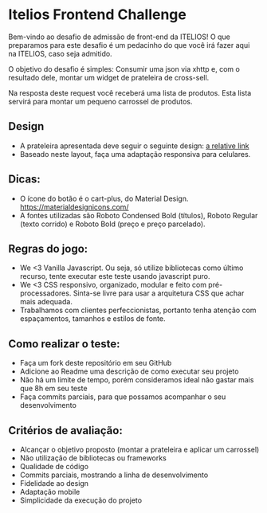 # Itelios Frontend Challenge

Bem-vindo ao desafio de admissão de front-end da ITELIOS! O que preparamos para este desafio é um pedacinho do que você irá fazer aqui na ITELIOS, caso seja admitido.

O objetivo do desafio é simples: Consumir uma json via xhttp e, com o resultado dele, montar um widget de prateleira de cross-sell. 

Na resposta deste request você receberá uma lista de produtos. Esta lista servirá para montar um pequeno carrossel de produtos.

## Design

- A prateleira apresentada deve seguir o seguinte design: [a relative link](desafio-front-end-itelios.jpg)
- Baseado neste layout, faça uma adaptação responsiva para celulares.

## Dicas:
 
- O ícone do botão é o cart-plus, do Material Design. https://materialdesignicons.com/
- A fontes utilizadas são Roboto Condensed Bold (títulos), Roboto Regular (texto corrido) e Roboto Bold (preço e preço parcelado). 

## Regras do jogo:

- We <3 Vanilla Javascript. Ou seja, só utilize bibliotecas como último recurso, tente executar este teste usando javascript puro.
- We <3 CSS responsivo, organizado, modular e feito com pré-processadores. Sinta-se livre para usar a arquitetura CSS que achar mais adequada. 
- Trabalhamos com clientes perfeccionistas, portanto tenha atenção com espaçamentos, tamanhos e estilos de fonte. 

## Como realizar o teste:

- Faça um fork deste repositório em seu GitHub
- Adicione ao Readme uma descrição de como executar seu projeto
- Não há um limite de tempo, porém consideramos ideal não gastar mais que 8h em seu teste
- Faça commits parciais, para que possamos acompanhar o seu desenvolvimento

## Critérios de avaliação:

- Alcançar o objetivo proposto (montar a prateleira e aplicar um carrossel)
- Não utilização de bibliotecas ou frameworks
- Qualidade de código
- Commits parciais, mostrando a linha de desenvolvimento
- Fidelidade ao design
- Adaptação mobile
- Simplicidade da execução do projeto
